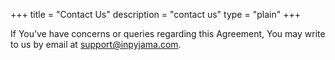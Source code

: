+++
title = "Contact Us"
description = "contact us"
type = "plain"
+++

If You’ve have concerns or queries regarding this Agreement, You may write to us by email at support@inpyjama.com.
